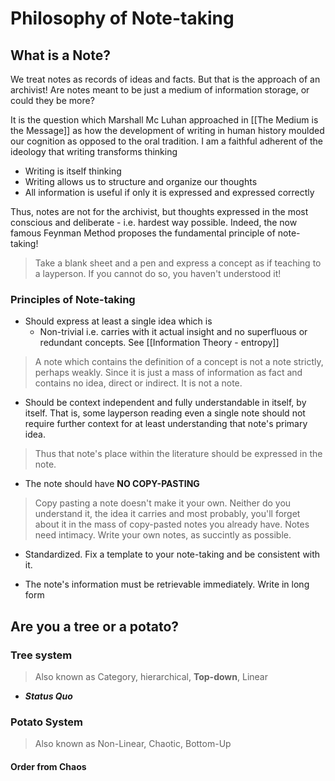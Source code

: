 # Philosophy of Note-taking

## What is a **Note**?

We treat notes as records of ideas and facts. But that is the approach of an archivist! Are notes meant to be just a medium of information storage, or could they be more?

It is the question which Marshall Mc Luhan approached in [[The Medium is the Message]] as how the development of writing in human history moulded our cognition as opposed to the oral tradition. I am a faithful adherent of the ideology that writing transforms thinking
- Writing is itself thinking
- Writing allows us to structure and organize our thoughts
- All information is useful if only it is expressed and expressed correctly

Thus, notes are not for the archivist, but thoughts expressed in the most conscious and deliberate - i.e. hardest way possible. Indeed, the now famous Feynman Method proposes the fundamental principle of note-taking!

> Take a blank sheet and a pen and express a concept as if teaching to a layperson. If you cannot do so, you haven't understood it!

### Principles of Note-taking
- Should express at least a single idea which is
	- Non-trivial i.e. carries with it actual insight and no superfluous or redundant concepts. See [[Information Theory - entropy]]

> A note which contains the definition of a concept is not a note strictly, perhaps weakly. Since it is just a mass of information as fact and contains no idea, direct or indirect. It is not a note.

- Should be context independent and fully understandable in itself, by itself. That is, some layperson reading even a single note should not require further context for at least understanding that note's primary idea. 

> Thus that note's place within the literature should be expressed in the note.

- The note should have **NO COPY-PASTING**

> Copy pasting a note doesn't make it your own. Neither do you understand it, the idea it carries and most probably, you'll forget about it in the mass of copy-pasted notes you already have. Notes need intimacy. Write your own notes, as succintly as possible.

- Standardized. Fix a template to your note-taking and be consistent with it.

- The note's information must be retrievable immediately. Write in long form

## Are you a tree or a potato?

### Tree system

> Also known as Category, hierarchical, **Top-down**, Linear

- ***Status Quo***

### Potato System 

> Also known as Non-Linear, Chaotic, Bottom-Up

#### Order from Chaos



